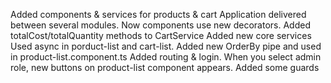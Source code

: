 Added components & services for products & cart
Application delivered between several modules. Now components use new decorators. Added totalCost/totalQuantity methods to CartService
Added new core services
Used async in porduct-list and cart-list. Added new OrderBy pipe and used in product-list.component.ts 
Added routing & login. When you select admin role, new buttons on product-list component appears. Added some guards